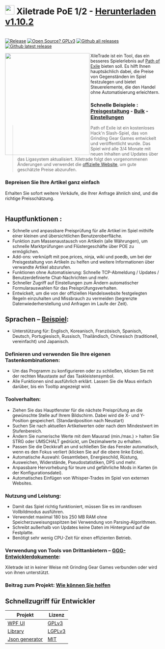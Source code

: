 # <img src="https://i.imgur.com/dhWQgtY.png" width="30" height="30"> Xiletrade PoE 1/2 - [Herunterladen v1.10.2](https://github.com/maxensas/xiletrade/releases/download/1.10.2/Xiletrade_win-x64.7z)  

[<img width="20" height="15" src="https://user-images.githubusercontent.com/62154281/104107842-feae5080-52bf-11eb-8e8f-d8827f1f0334.png">](https://github.com/maxensas/xiletrade)
[<img width="20" height="15" src="https://user-images.githubusercontent.com/62154281/104107838-fd7d2380-52bf-11eb-8d47-f949fd7a3b58.png">](https://github.com/maxensas/xiletrade/blob/master/readme/README.kr.md)
[<img width="20" height="15" src="https://user-images.githubusercontent.com/62154281/104107835-fd7d2380-52bf-11eb-8e08-614b2610eca4.png">](https://github.com/maxensas/xiletrade/blob/master/readme/README.fr.md)
[<img width="20" height="15" src="https://user-images.githubusercontent.com/62154281/104107839-fe15ba00-52bf-11eb-807e-25088a595f33.png">](https://github.com/maxensas/xiletrade/blob/master/readme/README.es.md)
[<img width="20" height="15" src="https://user-images.githubusercontent.com/62154281/104107836-fd7d2380-52bf-11eb-8ba2-bcdc04dab8b9.png">](https://github.com/maxensas/xiletrade/blob/master/readme/README.de.md)
[<img width="20" height="15" src="https://user-images.githubusercontent.com/62154281/104107833-fce48d00-52bf-11eb-896a-c5671965cb51.png">](https://github.com/maxensas/xiletrade/blob/master/readme/README.pt.md)
[<img width="20" height="15" src="https://user-images.githubusercontent.com/62154281/104107837-fd7d2380-52bf-11eb-8df0-091c9d9cc05a.png">](https://github.com/maxensas/xiletrade/blob/master/readme/README.ru.md)
[<img width="20" height="15" src="https://user-images.githubusercontent.com/62154281/104107841-feae5080-52bf-11eb-8ca7-1f402cbf6e5e.png">](https://github.com/maxensas/xiletrade/blob/master/readme/README.th.md)
[<img width="20" height="15" src="https://user-images.githubusercontent.com/62154281/104107840-fe15ba00-52bf-11eb-939e-d98bba60877d.png">](https://github.com/maxensas/xiletrade/blob/master/readme/README.tw.md)
[<img width="20" height="15" src="https://user-images.githubusercontent.com/62154281/104107834-fce48d00-52bf-11eb-8902-02d5a6d457c8.png">](https://github.com/maxensas/xiletrade/blob/master/readme/README.cn.md)
[<img width="20" height="15" src="https://user-images.githubusercontent.com/62154281/222918792-06b9c888-bb96-40af-a27c-68b664fe60b5.png">](https://github.com/maxensas/xiletrade/blob/master/readme/README.jp.md)<br>
[![Release](https://img.shields.io/github/release/maxensas/xiletrade.svg)](https://github.com/maxensas/xiletrade/releases/) 
[![Open Source? GPLv3](https://badgen.net/badge/Open%20Source%20%3F/GPLv3/green?icon=github)](https://github.com/maxensas/xiletrade/tree/master/src)
[![Github all releases](https://img.shields.io/github/downloads/maxensas/xiletrade/total.svg)](https://GitHub.com/maxensas/xiletrade/releases/) [![Github latest release](https://img.shields.io/github/downloads/maxensas/xiletrade/latest/total.svg)](https://GitHub.com/maxensas/xiletrade/releases/)

<img align="left" width="275" height="332" src="https://user-images.githubusercontent.com/62154281/120824871-221cb500-c559-11eb-9958-841dbc26dc90.png">

XileTrade ist ein Tool, das ein besseres Spielerlebnis auf [Path of Exile](https://de.pathofexile.com/) bieten soll. Es hilft Ihnen hauptsächlich dabei, die Preise von Gegenständen im Spiel festzulegen und bietet Steuerelemente, die den Handel ohne Automatisierung erleichtern.
### Schnelle Beispiele : [Preisgestaltung](https://youtu.be/4mP3uOsr8oc) - [Bulk](https://youtu.be/6yuLZXTho-A) - [Einstellungen](https://youtu.be/libdIjrNM-8 )<br>
> Path of Exile ist ein kostenloses Hack'n Slash-Spiel, das von Grinding Gear Games entwickelt und veröffentlicht wurde. Das Spiel wird alle 3/4 Monate mit neuen Inhalten und Updates über das Ligasystem aktualisiert.
> Xiletrade folgt den vorgenommenen Änderungen und verwendet die [offizielle Website](https://de.pathofexile.com/trade/search/), um gute geschätzte Preise abzurufen.

### Bepreisen Sie Ihre Artikel ganz einfach
Erhalten Sie sofort weitere Verkäufe, die Ihrer Anfrage ähnlich sind, und die richtige Preisschätzung.<br> <br>

## Hauptfunktionen :
* Schnelle und anpassbare Preisprüfung für alle Artikel im Spiel mithilfe einer kleinen und übersichtlichen Benutzeroberfläche.
* Funktion zum Massenaustausch von Artikeln (alle Währungen), um schnelle Marktprüfungen und Flüstergeschäfte über POE zu ermöglichen.
* Add-ons: verknüpft mit poe.prices, ninja, wiki und poedb, um bei der Preisgestaltung von Artikeln zu helfen und weitere Informationen über verwandte Artikel abzurufen.
* Funktionen ohne Automatisierung: Schnelle TCP-Abmeldung / Updates / Benutzerdefinierte Chat-Nachrichten und mehr.
* Schneller Zugriff auf Einstellungen zum Ändern automatischer Formularauswahlen für das Preisprüfungsverhalten.
* Entwickelt, um die von der offiziellen Handelswebsite festgelegten Regeln einzuhalten und Missbrauch zu vermeiden (begrenzte Datenwiederherstellung und Anfragen im Laufe der Zeit).

## Sprachen – [Beispiel](https://github.com/maxensas/xiletrade/blob/master/LANGUAGES.md):
* Unterstützung für: Englisch, Koreanisch, Französisch, Spanisch, Deutsch, Portugiesisch, Russisch, Thailändisch, Chinesisch (traditionell, vereinfacht) und Japanisch.

### Definieren und verwenden Sie Ihre eigenen Tastenkombinationen:
* Um das Programm zu konfigurieren oder zu schließen, klicken Sie mit der rechten Maustaste auf das Taskleistensymbol.
* Alle Funktionen sind ausführlich erklärt. Lassen Sie die Maus einfach darüber, bis ein Tooltip angezeigt wird.

### Toolverhalten:
* Ziehen Sie das Hauptfenster für die nächste Preisprüfung an die gewünschte Stelle auf Ihrem Bildschirm. Dabei wird die X- und Y-Position gespeichert. (Standardposition nach Neustart)
* Suchen Sie nach aktuellen Artikelwerten oder nach dem Mindestwert im Stufenbereich.
* Ändern Sie numerische Werte mit dem Mausrad (min./max.) > halten Sie STRG oder UMSCHALT gedrückt, um Dezimalwerte zu erhalten.
* Passen Sie die Deckkraft an und schließen Sie das Fenster automatisch, wenn es den Fokus verliert (klicken Sie auf die obere linke Ecke).
* Automatische Auswahl: Gesamtleben, Energieschild, Rüstung, Ausweichen, Widerstände, Pseudostatistiken, DPS und mehr.
* Anpassbare Hervorhebung für teure und gefährliche Mods in Karten (in der Konfigurationsdatei).
* Automatisches Einfügen von Whisper-Trades im Spiel von externen Websites.

### Nutzung und Leistung:
* Damit das Spiel richtig funktioniert, müssen Sie es im randlosen Vollbildmodus ausführen.
* Verwendet maximal 180 bis 250 MB RAM ohne Speicherzuweisungsspitzen bei Verwendung von Parsing-Algorithmen.
* Schreibt außerhalb von Updates keine Daten im Hintergrund auf die Festplatte.
* Benötigt sehr wenig CPU-Zeit für einen effizienten Betrieb.

### Verwendung von Tools von Drittanbietern – [GGG-Entwicklerdokumente](https://www.pathofexile.com/developer/docs/index#policy):
Xiletrade ist in keiner Weise mit Grinding Gear Games verbunden oder wird von ihnen unterstützt.<br>

### Beitrag zum Projekt: [Wie können Sie helfen](https://github.com/maxensas/xiletrade/blob/master/CONTRIBUTING.md)

## Schnellzugriff für Entwickler
| Projekt | Lizenz |
|---------|---------|
| [WPF UI](https://github.com/maxensas/xiletrade/tree/master/src/Xiletrade) | [GPLv3](https://github.com/maxensas/xiletrade/blob/master/licenses/LICENSE_Xiletrade) |
| [Library](https://github.com/maxensas/xiletrade/tree/master/src/Xiletrade.Library) | [LGPLv3](https://github.com/maxensas/xiletrade/blob/master/licenses/LICENSE_XiletradeLibrary) |
| [Json generator](https://github.com/maxensas/xiletrade/tree/master/src/Xiletrade.Json) | [MIT](https://github.com/maxensas/xiletrade/blob/master/licenses/LICENSE_XiletradeJson) |